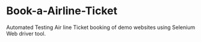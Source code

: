 # Book-a-Airline-Ticket
Automated Testing Air line Ticket booking of demo websites using Selenium Web driver tool.
